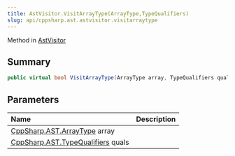 ```yaml
---
title: AstVisitor.VisitArrayType(ArrayType,TypeQualifiers)
slug: api/cppsharp.ast.astvisitor.visitarraytype
---
```

Method in [AstVisitor](/api/cppsharp/ast/astvisitor)

## Summary



```csharp
public virtual bool VisitArrayType(ArrayType array, TypeQualifiers quals)
```

## Parameters

|Name|Description|
|:---|:---|
|[CppSharp.AST.ArrayType](/api/cppsharp/ast/arraytype) array||
|[CppSharp.AST.TypeQualifiers](/api/cppsharp/ast/typequalifiers) quals||

